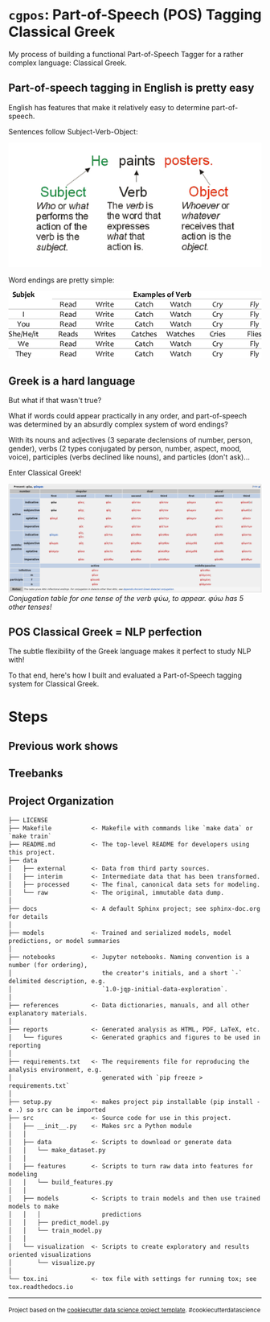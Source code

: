 `cgpos`: Part-of-Speech (POS) Tagging Classical Greek 
==============================
My process of building a functional Part-of-Speech Tagger for a rather complex language: Classical Greek.

## Part-of-speech tagging in English is pretty easy 

English has features that make it relatively easy to determine part-of-speech. 

Sentences follow Subject-Verb-Object:

![img/SVO.png](img/SVO.png)

Word endings are pretty simple:

![img/conj.png](img/conj.png)

## Greek is a hard language

But what if that wasn't true?

What if words could appear practically in any order, and part-of-speech was determined by an absurdly complex system of word endings?

With its nouns and adjectives (3 separate declensions of number, person, gender), verbs (2 types conjugated by person, number, aspect, mood, voice), participles (verbs declined like nouns), and particles (don't ask)...

Enter Classical Greek!

![img/greek.png](img/greek.png)
*Conjugation table for one tense of the verb φύω, to appear. φύω has 5 other tenses!*

## POS Classical Greek = NLP perfection

The subtle flexibility of the Greek language makes it perfect to study NLP with! 

To that end, here's how I built and evaluated a Part-of-Speech tagging system for Classical Greek.

# Steps
## Previous work shows 

## Treebanks 

## 

Project Organization
------------

    ├── LICENSE
    ├── Makefile           <- Makefile with commands like `make data` or `make train`
    ├── README.md          <- The top-level README for developers using this project.
    ├── data
    │   ├── external       <- Data from third party sources.
    │   ├── interim        <- Intermediate data that has been transformed.
    │   ├── processed      <- The final, canonical data sets for modeling.
    │   └── raw            <- The original, immutable data dump.
    │
    ├── docs               <- A default Sphinx project; see sphinx-doc.org for details
    │
    ├── models             <- Trained and serialized models, model predictions, or model summaries
    │
    ├── notebooks          <- Jupyter notebooks. Naming convention is a number (for ordering),
    │                         the creator's initials, and a short `-` delimited description, e.g.
    │                         `1.0-jqp-initial-data-exploration`.
    │
    ├── references         <- Data dictionaries, manuals, and all other explanatory materials.
    │
    ├── reports            <- Generated analysis as HTML, PDF, LaTeX, etc.
    │   └── figures        <- Generated graphics and figures to be used in reporting
    │
    ├── requirements.txt   <- The requirements file for reproducing the analysis environment, e.g.
    │                         generated with `pip freeze > requirements.txt`
    │
    ├── setup.py           <- makes project pip installable (pip install -e .) so src can be imported
    ├── src                <- Source code for use in this project.
    │   ├── __init__.py    <- Makes src a Python module
    │   │
    │   ├── data           <- Scripts to download or generate data
    │   │   └── make_dataset.py
    │   │
    │   ├── features       <- Scripts to turn raw data into features for modeling
    │   │   └── build_features.py
    │   │
    │   ├── models         <- Scripts to train models and then use trained models to make
    │   │   │                 predictions
    │   │   ├── predict_model.py
    │   │   └── train_model.py
    │   │
    │   └── visualization  <- Scripts to create exploratory and results oriented visualizations
    │       └── visualize.py
    │
    └── tox.ini            <- tox file with settings for running tox; see tox.readthedocs.io


--------

<p><small>Project based on the <a target="_blank" href="https://drivendata.github.io/cookiecutter-data-science/">cookiecutter data science project template</a>. #cookiecutterdatascience</small></p>
